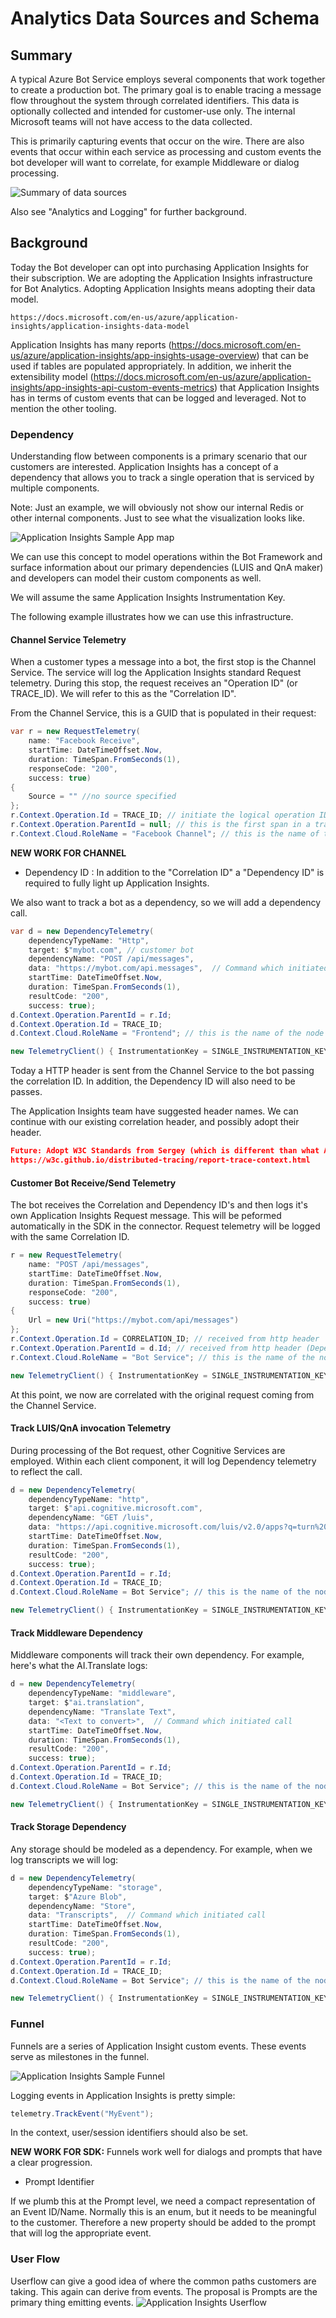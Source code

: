 # Analytics Data Sources and Schema

## Summary
A typical Azure Bot Service employs several components that work together to create a production bot.  The primary goal is to enable tracing a message flow throughout the system through correlated identifiers.  This data is optionally collected and intended for customer-use only.  The internal Microsoft teams will not have access to the data collected.

This is primarily capturing events that occur on the wire.  There are also events that occur within each service as processing and custom events the bot developer will want to correlate, for example Middleware or dialog processing.

![Summary of data sources](https://raw.githubusercontent.com/daveta/analytics/master/AnalyticsDataSources.png)

Also see "Analytics and Logging" for further background.

## Background
Today the Bot developer can opt into purchasing Application Insights for their subscription. We are adopting the Application Insights infrastructure for Bot Analytics.    Adopting Application Insights means adopting their data model. 

```https://docs.microsoft.com/en-us/azure/application-insights/application-insights-data-model```

Application Insights has many reports (https://docs.microsoft.com/en-us/azure/application-insights/app-insights-usage-overview) that can be used if  tables are populated  appropriately. In addition, we inherit the extensibility model (https://docs.microsoft.com/en-us/azure/application-insights/app-insights-api-custom-events-metrics) that Application Insights has in terms of custom events that can be logged and leveraged.  Not to mention the other tooling.


### Dependency
Understanding flow between components is a primary scenario that our customers are interested. Application Insights has a concept of a dependency that allows you to track a single operation that is serviced by multiple components.  

Note: Just an example, we will obviously not show our internal Redis or other internal components.  Just to see what the visualization looks like.

![Application Insights Sample App map](https://raw.githubusercontent.com/daveta/analytics/master/appmap.PNG)

We can use this concept to model operations within the Bot Framework and surface information about our primary dependencies (LUIS and QnA maker) and developers can model their custom components as well.

We will assume the same Application Insights Instrumentation Key.

The following example illustrates how we can use this infrastructure.

#### Channel Service Telemetry
When a customer types a message into a bot, the first stop is the Channel Service.  The service will log the Application Insights standard Request telemetry.  During this stop, the request receives an "Operation ID" (or TRACE_ID).  We will refer to this as the "Correlation ID". 

From the Channel Service, this is a GUID that is populated in their request:
```csharp
var r = new RequestTelemetry(
    name: "Facebook Receive",
    startTime: DateTimeOffset.Now,
    duration: TimeSpan.FromSeconds(1),
    responseCode: "200",
    success: true)
{
    Source = "" //no source specified
};
r.Context.Operation.Id = TRACE_ID; // initiate the logical operation ID (trace id or CORRELATION ID)
r.Context.Operation.ParentId = null; // this is the first span in a trace
r.Context.Cloud.RoleName = "Facebook Channel"; // this is the name of the node on app map
```
**NEW WORK FOR CHANNEL**

- Dependency ID : In addition to the "Correlation ID" a "Dependency ID" is required to fully light up Application Insights.  

We also want to track a bot as a dependency, so we will add a dependency call.

```csharp
var d = new DependencyTelemetry(
    dependencyTypeName: "Http",
    target: $"mybot.com", // customer bot 
    dependencyName: "POST /api/messages",
    data: "https://mybot.com/api.messages",  // Command which initiated call
    startTime: DateTimeOffset.Now,
    duration: TimeSpan.FromSeconds(1),
    resultCode: "200",
    success: true);
d.Context.Operation.ParentId = r.Id;
d.Context.Operation.Id = TRACE_ID;
d.Context.Cloud.RoleName = "Frontend"; // this is the name of the node on app map

new TelemetryClient() { InstrumentationKey = SINGLE_INSTRUMENTATION_KEY }.TrackDependency(d);
```
Today a HTTP header is sent from the Channel Service to the bot passing the correlation ID.  In addition, the Dependency ID will also need to be passes.

The Application Insights team have suggested header names.  We can continue with our existing correlation header, and possibly adopt their header.

```json
Future: Adopt W3C Standards from Sergey (which is different than what App Insights is proposing now)
https://w3c.github.io/distributed-tracing/report-trace-context.html
```




#### Customer Bot Receive/Send Telemetry
The bot receives the Correlation and Dependency ID's and then logs it's own Application Insights Request message.  This will be peformed automatically in the SDK in the connector.
Request telemetry will be logged with the same Correlation ID.

```csharp
r = new RequestTelemetry(
    name: "POST /api/messages",
    startTime: DateTimeOffset.Now,
    duration: TimeSpan.FromSeconds(1),
    responseCode: "200",
    success: true)
{
    Url = new Uri("https://mybot.com/api/messages")
};
r.Context.Operation.Id = CORRELATION_ID; // received from http header
r.Context.Operation.ParentId = d.Id; // received from http header (Dependency ID)
r.Context.Cloud.RoleName = "Bot Service"; // this is the name of the node on app map

new TelemetryClient() { InstrumentationKey = SINGLE_INSTRUMENTATION_KEY }.TrackRequest(r);
```
At this point, we now are correlated with the original request coming from the Channel Service.

#### Track LUIS/QnA invocation Telemetry
During processing of the Bot request, other Cognitive Services are employed.  Within each client component, it will log Dependency telemetry to reflect the call.

```csharp
d = new DependencyTelemetry(
    dependencyTypeName: "http",
    target: $"api.cognitive.microsoft.com",
    dependencyName: "GET /luis",
    data: "https://api.cognitive.microsoft.com/luis/v2.0/apps?q=turn%20on%20the%20bedroom%20light",  // Command which initiated call
    startTime: DateTimeOffset.Now,
    duration: TimeSpan.FromSeconds(1),
    resultCode: "200",
    success: true);
d.Context.Operation.ParentId = r.Id;
d.Context.Operation.Id = TRACE_ID;
d.Context.Cloud.RoleName = Bot Service"; // this is the name of the node on app map

new TelemetryClient() { InstrumentationKey = SINGLE_INSTRUMENTATION_KEY }.Track(d);```
```


#### Track Middleware Dependency
Middleware components will track their own dependency.
For example, here's what the AI.Translate logs:
```csharp
d = new DependencyTelemetry(
    dependencyTypeName: "middleware",
    target: $"ai.translation",
    dependencyName: "Translate Text",
    data: "<Text to convert>",  // Command which initiated call
    startTime: DateTimeOffset.Now,
    duration: TimeSpan.FromSeconds(1),
    resultCode: "200",
    success: true);
d.Context.Operation.ParentId = r.Id;
d.Context.Operation.Id = TRACE_ID;
d.Context.Cloud.RoleName = Bot Service"; // this is the name of the node on app map

new TelemetryClient() { InstrumentationKey = SINGLE_INSTRUMENTATION_KEY }.Track(d);```
```

#### Track Storage Dependency
Any storage should be modeled as a dependency.  For example, when we log transcripts we will log:
```csharp
d = new DependencyTelemetry(
    dependencyTypeName: "storage",
    target: $"Azure Blob",
    dependencyName: "Store",
    data: "Transcripts",  // Command which initiated call
    startTime: DateTimeOffset.Now,
    duration: TimeSpan.FromSeconds(1),
    resultCode: "200",
    success: true);
d.Context.Operation.ParentId = r.Id;
d.Context.Operation.Id = TRACE_ID;
d.Context.Cloud.RoleName = Bot Service"; // this is the name of the node on app map

new TelemetryClient() { InstrumentationKey = SINGLE_INSTRUMENTATION_KEY }.Track(d);```
```

### Funnel
Funnels are a series of Application Insight custom events.  These events serve as milestones in the funnel.

![Application Insights Sample Funnel](https://raw.githubusercontent.com/daveta/analytics/master/funnel.PNG)

Logging events in Application Insights is pretty simple:

```csharp
telemetry.TrackEvent("MyEvent");
```
In the context, user/session identifiers should also be set.

**NEW WORK FOR SDK:**
Funnels work well for dialogs and prompts that have a clear progression.

- Prompt Identifier

If we plumb this at the Prompt level, we need a compact representation of an Event ID/Name. Normally this is an enum, but it needs to be meaningful to the customer.  Therefore a new property should be added to the prompt that will log the appropriate event.



### User Flow
Userflow can give a good idea of where the common paths customers are taking.  This again can derive from events.  The proposal is Prompts are the primary thing emitting events.
![Application Insights Userflow](https://raw.githubusercontent.com/daveta/analytics/master/userflow.PNG)


